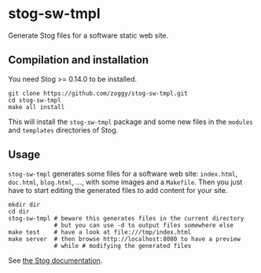 # stog-sw-tmpl

Generate Stog files for a software static web site.

## Compilation and installation

You need Stog >= 0.14.0 to be installed.

````
git clone https://github.com/zoggy/stog-sw-tmpl.git
cd stog-sw-tmpl
make all install
````

This will install the `stog-sw-tmpl` package and some new files
in the `modules` and `templates` directories of Stog.

## Usage

`stog-sw-tmpl` generates some files for a software web site:
`index.html`, `doc.html`, `blog.html`, ..., with some images
and a `Makefile`. Then you just have to start editing the
generated files to add content for your site.

````
mkdir dir
cd dir
stog-sw-tmpl # beware this generates files in the current directory
             # but you can use -d to output files somewhere else
make test    # have a look at file:///tmp/index.html
make server  # then browse http://localhost:8080 to have a preview
             # while # modifying the generated files
````

See [the Stog documentation](https://zoggy.github.io/stog/doc.html).


